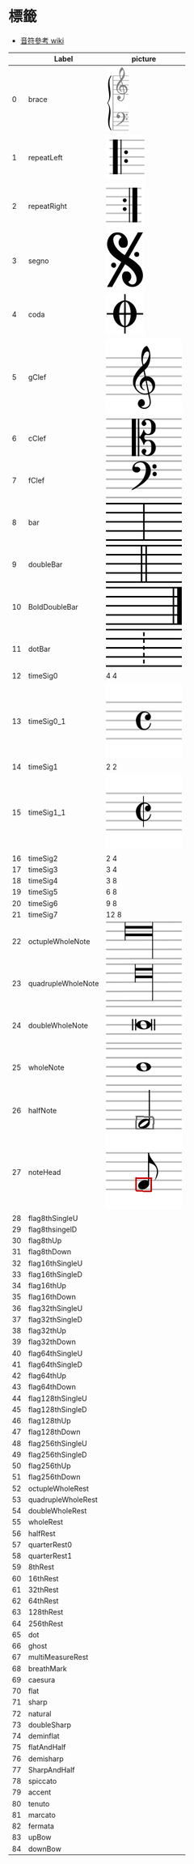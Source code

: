 標籤
===
* [音符參考 wiki](https://en.wikipedia.org/wiki/List_of_musical_symbols#Time_signatures)

|     | Label              | picture                      |
| --- | ------------------ | ---------------------------- |
| 0   | brace              | ![](png/brace.png)           |
| 1   | repeatLeft         | ![](png/repeatL.png)         |
| 2   | repeatRight        | ![](png/repeatR.png)         |
| 3   | segno              | ![](png/Segno.png)           |
| 4   | coda               | ![](png/coda.png)            |
| 5   | gClef              | ![](png/Gclef.png)           |
| 6   | cClef              | ![](png/Cclef.png)           |
| 7   | fClef              | ![](png/Fclef.png)           |
| 8   | bar                | ![](png/bar.png)             |
| 9   | doubleBar          | ![](png/doublebar.png)       |
| 10  | BoldDoubleBar      | ![](png/boldDoubleBar.png)   |
| 11  | dotBar             | ![](png/dotBar.png)          |
| 12  | timeSig0           | 4 4                          |
| 13  | timeSig0_1         | ![](png/timeSig0.png)        |
| 14  | timeSig1           | 2 2                          |
| 15  | timeSig1_1         | ![](png/timeSig1.png)        |
| 16  | timeSig2           | 2 4                          |
| 17  | timeSig3           | 3 4                          |
| 18  | timeSig4           | 3 8                          |
| 19  | timeSig5           | 6 8                          |
| 20  | timeSig6           | 9 8                          |
| 21  | timeSig7           | 12 8                         |
| 22  | octupleWholeNote   | ![](png/octwholenote.png)    |
| 23  | quadrupleWholeNote | ![](png/quadwholenote.png)   |
| 24  | doubleWholeNote    | ![](png/doublewholenote.png) |
| 25  | wholeNote          | ![](png/wholenote.png)       |
| 26  | halfNote           | ![](png/halfnotehead.png)    |
| 27  | noteHead           | ![](png/headnote.png)        |
| 28  | flag8thSingleU     |
| 29  | flag8thsingelD     |
| 30  | flag8thUp          |
| 31  | flag8thDown        |
| 32  | flag16thSingleU    |
| 33  | flag16thSingleD    |
| 34  | flag16thUp         |
| 35  | flag16thDown       |
| 36  | flag32thSingleU    |
| 37  | flag32thSingleD    |
| 38  | flag32thUp         |
| 39  | flag32thDown       |
| 40  | flag64thSingleU    |
| 41  | flag64thSingleD    |
| 42  | flag64thUp         |
| 43  | flag64thDown       |
| 44  | flag128thSingleU   |
| 45  | flag128thSingleD   |
| 46  | flag128thUp        |
| 47  | flag128thDown      |
| 48  | flag256thSingleU   |
| 49  | flag256thSingleD   |
| 50  | flag256thUp        |
| 51  | flag256thDown      |
| 52  | octupleWholeRest   |
| 53  | quadrupleWholeRest |
| 54  | doubleWholeRest    |
| 55  | wholeRest          |
| 56  | halfRest           |
| 57  | quarterRest0       |
| 58  | quarterRest1       |
| 59  | 8thRest            |
| 60  | 16thRest           |
| 61  | 32thRest           |
| 62  | 64thRest           |
| 63  | 128thRest          |
| 64  | 256thRest          |
| 65  | dot                |
| 66  | ghost              |
| 67  | multiMeasureRest   |
| 68  | breathMark         |
| 69  | caesura            |
| 70  | flat               |
| 71  | sharp              |
| 72  | natural            |
| 73  | doubleSharp        |
| 74  | deminflat          |
| 75  | flatAndHalf        |
| 76  | demisharp          |
| 77  | SharpAndHalf       |
| 78  | spiccato           |
| 79  | accent             |
| 80  | tenuto             |
| 81  | marcato            |
| 82  | fermata            |
| 83  | upBow              |
| 84  | downBow            |





